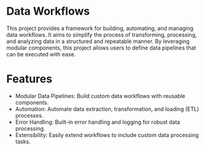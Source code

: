 # Data Workflows 
This project provides a framework for building, automating, and managing data workflows. It aims to simplify the process of transforming, processing, and analyzing data in a structured and repeatable manner. By leveraging modular components, this project allows users to define data pipelines that can be executed with ease.

# Features

- Modular Data Pipelines: Build custom data workflows with reusable components.
- Automation: Automate data extraction, transformation, and loading (ETL) processes.
- Error Handling: Built-in error handling and logging for robust data processing.
- Extensibility: Easily extend workflows to include custom data processing tasks.
